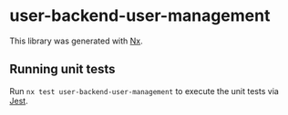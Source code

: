 # user-backend-user-management

This library was generated with [Nx](https://nx.dev).

## Running unit tests

Run `nx test user-backend-user-management` to execute the unit tests via [Jest](https://jestjs.io).
